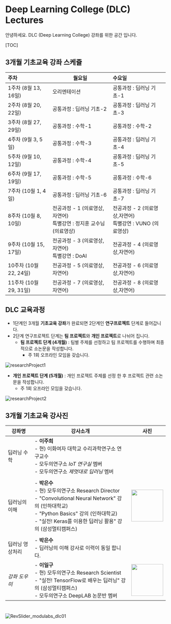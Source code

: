 # Deep Learning College (DLC) Lectures

안녕하세요. DLC (Deep Learning College) 강좌를 위한 공간 입니다.

[TOC]

## 3개월 기초교육 강좌 스케쥴 

| 주차                    | 월요일                                                       | 수요일                                                       |
| :---------------------- | ------------------------------------------------------------ | :----------------------------------------------------------- |
| 1주차  (8월 13, 16일)   | 오리엔테이션                                                 | 공통과정 : 딥러닝 기초-1                                     |
| 2주차  (8월 20, 22일)   | 공통과정 : 딥러닝 기초-2                                     | 공통과정 : 딥러닝 기초-3                                     |
| 3주차  (8월 27, 29일)   | 공통과정 : 수학-1                                            | 공통과정 : 수학-2                                            |
| 4주차  (9월 3, 5일)     | 공통과정 : 수학-3                                            | 공통과정 : 딥러닝 기초-4                                     |
| 5주차  (9월 10, 12일)   | 공통과정 : 수학-4                                            | 공통과정 : 딥러닝 기초-5                                     |
| 6주차  (9월 17, 19일)   | 공통과정 : 수학-5                                            | 공통과정 : 수학-6                                            |
| 7주차  (10월 1, 4일)    | 공통과정 : 딥러닝 기초-6                                     | 공통과정 : 딥러닝 기초-7                                     |
| 8주차  (10월 8, 10일)   | 전공과정 - 1 (의료영상,자연어)<br />특별강연 : 정지훈 교수님 (의료영상) | 전공과정 - 2 (의료영상,자연어)<br />특별강연 : VUNO (의료영상) |
| 9주차  (10월 15, 17일)  | 전공과정 - 3 (의료영상,자연어)<br />특별강연 : DoAI          | 전공과정 - 4 (의료영상,자연어)                               |
| 10주차  (10월 22, 24일) | 전공과정 - 5 (의료영상,자연어)                               | 전공과정 - 6 (의료영상,자연어)                               |
| 11주차  (10월 29, 31일) | 전공과정 - 7 (의료영상,자연어)                               | 전공과정 - 8 (의료영상,자연어)                               |



## DLC 교육과정

- 1단계인 3개월 **기초교육 강좌**가 완료되면 2단계인 **연구프로젝트** 단계로 들어갑니다.
- 2단계 연구프로젝트 단계는 **팀 프로젝트**와 **개인 프로젝트**로 나뉘어 집니다.
  - **팀 프로젝트 단계 (4개월)** : 팀별 주제를 선정하고 팀 프로젝트를 수행하며 최종적으로 소논문을 작성합니다.
    - 주 1회 오프라인 모임을 갖습니다.

![researchProject1](./images/researchProject1.png)

- **개인 프로젝트 단계 (5개월)** : 개인 프로젝트 주제를 선정 한 후 프로젝트 관련 소논문을 작성합니다.
  - 주 1회 오프라인 모임을 갖습니다.

![researchProject2](./images/researchProject2.png)



## 3개월 기초교육 강사진 

| 강좌명          | 강사소개                                                     | 사진                                                      |
| --------------- | ------------------------------------------------------------ | --------------------------------------------------------- |
| 딥러닝 수학     | - **이주희**<br /> - 현) 이화여자 대학교 수리과학연구소 연구교수<br /> - 모두의연구소 *IoT 연구실* 멤버<br /> - 모두의연구소 *제멋대로 딥러닝* 멤버 |                                                           |
|                 |                                                              |                                                           |
| 딥러닝의 이해   | - **박은수**<br /> - 현) 모두의연구소 Research Director<br /> - "Convolutional Neural Network" 강의 (인하대학교)<br /> - "Python Basics" 강의 (인하대학교)<br /> - "실전! Keras를 이용한 딥러닝 활용" 강의 (삼성멀티캠퍼스) | <img src="./images/photo_park.png" width=100, height=100> |
|                 |                                                              |                                                           |
| 딥러닝 영상처리 | - **박은수**<br /> - 딥러닝의 이해 강사로 이력이 동일 합니다. |                                                           |
| *강좌 도우미*   | - **이일구**<br /> - 현) 모두의연구소 Research Scientist<br /> - "실전! TensorFlow로 배우는 딥러닝" 강의 (삼성멀티캠퍼스)<br /> -  모두의연구소 DeepLAB 논문반 멤버 | <img src="./images/ilguyi.png" width=100, height=100>     |

# 

![RevSlider_modulabs_dlc01](./images/RevSlider_modulabs_dlc01.png)
